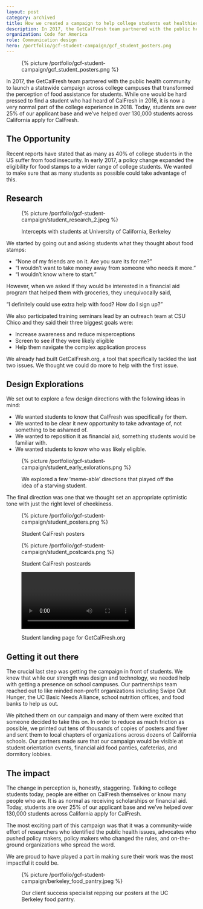 ```yaml
---
layout: post
category: archived
title: How we created a campaign to help college students eat healthier.
description: In 2017, the GetCalFresh team partnered with the public health community to launch a statewide campaign across college campuses that transformed the perception of food assistance for students. While one would be hard pressed to find a student who had heard of CalFresh in 2016, it is now a very normal part of the college experience in 2018. Today, students are over 25% of our applicant base and we’ve helped over 130,000 students across California apply for CalFresh.
organization: Code for America
role: Communication design
hero: /portfolio/gcf-student-campaign/gcf_student_posters.png
---
```


<figure>
  {% picture /portfolio/gcf-student-campaign/gcf_student_posters.png %}
</figure>


In 2017, the GetCalFresh team partnered with the public health community to launch a statewide campaign across college campuses that transformed the perception of food assistance for students. While one would be hard pressed to find a student who had heard of CalFresh in 2016, it is now a very normal part of the college experience in 2018. Today, students are over 25% of our applicant base and we’ve helped over 130,000 students across California apply for CalFresh.

## The Opportunity

Recent reports have stated that as many as 40% of college students in the US suffer from food insecurity. In early 2017, a policy change expanded the eligibility for food stamps to a wider range of college students. We wanted to make sure that as many students as possible could take advantage of this.

## Research

<figure>
  {% picture /portfolio/gcf-student-campaign/student_research_2.jpeg %}
  <figcaption>
    <p>Intercepts with students at University of California, Berkeley</p>
  </figcaption>
</figure>

We started by going out and asking students what they thought about food stamps:

  * “None of my friends are on it. Are you sure its for me?”
  * “I wouldn’t want to take money away from someone who needs it more.”
  * “I wouldn’t know where to start.”

However, when we asked if they would be interested in a financial aid program that helped them with groceries, they unequivocally said, 

“I definitely could use extra help with food? How do I sign up?”

We also participated training seminars lead by an outreach team at CSU Chico and they said their three biggest goals were:

  * Increase awareness and reduce misperceptions
  * Screen to see if they were likely eligible
  * Help them navigate the complex application process

We already had built GetCalFresh.org, a tool that specifically tackled the last two issues. We thought we could do more to help with the first issue.

## Design Explorations
We set out to explore a few design directions with the following ideas in mind:

  * We wanted students to know that CalFresh was specifically for them.
  * We wanted to be clear it new opportunity to take advantage of, not something to be ashamed of.
  * We wanted to reposition it as financial aid, something students would be familiar with.
  * We wanted students to know who was likely eligible.

<figure>
  {% picture /portfolio/gcf-student-campaign/student_early_exlorations.png %}
  <figcaption>
      <p>We explored a few ‘meme-able’ directions that played off the idea of a starving student.</p>
  </figcaption>
</figure>



The final direction was one that we thought set an appropriate optimistic tone with just the right level of cheekiness.

<figure>
  {% picture /portfolio/gcf-student-campaign/student_posters.png %}
  <figcaption>
      <p>Student CalFresh posters</p>
  </figcaption>
</figure>

<figure>
  {% picture /portfolio/gcf-student-campaign/student_postcards.png %}
  <figcaption>
      <p>Student CalFresh postcards</p>
  </figcaption>
</figure>

<figure>
  <video src="/videos/student_portal.mov" autoplay></video>
  <figcaption>
      <p>Student landing page for GetCalFresh.org</p>
  </figcaption>
</figure>

## Getting it out there
The crucial last step was getting the campaign in front of students. We knew that while our strength was design and technology, we needed help with getting a presence on school campuses. Our partnerships team reached out to like minded non-profit organizations including Swipe Out Hunger, the UC Basic Needs Alliance, school nutrition offices, and food banks to help us out.

We pitched them on our campaign and many of them were excited that someone decided to take this on. In order to reduce as much friction as possible, we printed out tens of thousands of copies of posters and flyer and sent them to local chapters of organizations across dozens of California schools. Our partners made sure that our campaign would be visible at student orientation events, financial aid food panties, cafeterias, and dormitory lobbies.

## The impact
The change in perception is, honestly, staggering. Talking to college students today, people are either on CalFresh themselves or know many people who are. It is as normal as receiving scholarships or financial aid. Today, students are over 25% of our applicant base and we’ve helped over 130,000 students across California apply for CalFresh.

The most exciting part of this campaign was that it was a community-wide effort of researchers who identified the public health issues, advocates who pushed policy makers, policy makers who changed the rules, and on-the-ground organizations who spread the word. 

We are proud to have played a part in making sure their work was the most impactful it could be.

<figure>
  {% picture /portfolio/gcf-student-campaign/berkeley_food_pantry.jpeg %}
  <figcaption>
      <p>Our client success specialist repping our posters at the UC Berkeley food pantry.</p>
  </figcaption>
</figure>
